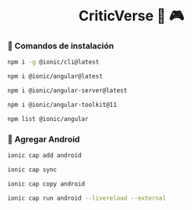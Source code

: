 <div align="center">
  
# **CriticVerse** 🎥 🎮

</div>

### 🚀 Comandos de instalación

  ```sh
  npm i -g @ionic/cli@latest
  ```
  ```sh
  npm i @ionic/angular@latest
  ```
  ```sh
  npm i @ionic/angular-server@latest
  ```
  ```sh
  npm i @ionic/angular-toolkit@11
  ```
  ```sh
  npm list @ionic/angular
  ```

### 📱 Agregar Android
  ```sh
  ionic cap add android
  ```
  ```sh
  ionic cap sync
  ```
  ```sh
  ionic cap copy android
  ```
  ```sh
  ionic cap run android --livereload --external
  ```
